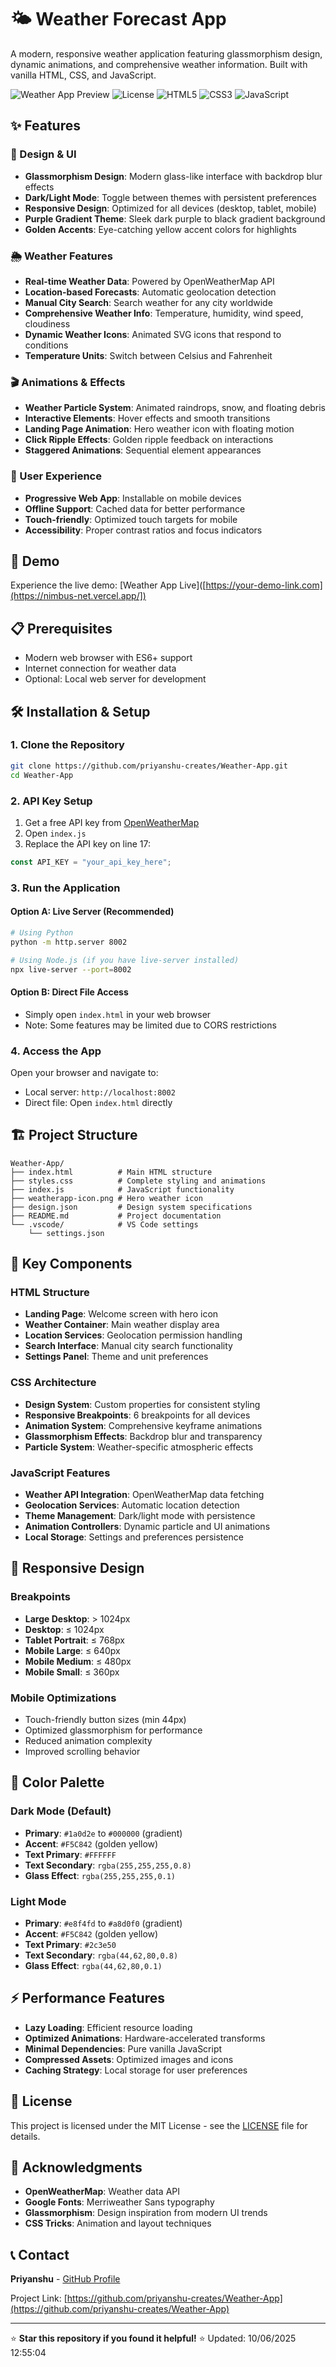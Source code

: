 # 🌤️ Weather Forecast App

A modern, responsive weather application featuring glassmorphism design, dynamic animations, and comprehensive weather information. Built with vanilla HTML, CSS, and JavaScript.

![Weather App Preview](https://img.shields.io/badge/Status-Active-success)
![License](https://img.shields.io/badge/License-MIT-blue)
![HTML5](https://img.shields.io/badge/HTML5-E34F26?logo=html5&logoColor=white)
![CSS3](https://img.shields.io/badge/CSS3-1572B6?logo=css3&logoColor=white)
![JavaScript](https://img.shields.io/badge/JavaScript-F7DF1E?logo=javascript&logoColor=black)

## ✨ Features

### 🎨 Design & UI
- **Glassmorphism Design**: Modern glass-like interface with backdrop blur effects
- **Dark/Light Mode**: Toggle between themes with persistent preferences
- **Responsive Design**: Optimized for all devices (desktop, tablet, mobile)
- **Purple Gradient Theme**: Sleek dark purple to black gradient background
- **Golden Accents**: Eye-catching yellow accent colors for highlights

### 🌦️ Weather Features
- **Real-time Weather Data**: Powered by OpenWeatherMap API
- **Location-based Forecasts**: Automatic geolocation detection
- **Manual City Search**: Search weather for any city worldwide
- **Comprehensive Weather Info**: Temperature, humidity, wind speed, cloudiness
- **Dynamic Weather Icons**: Animated SVG icons that respond to conditions
- **Temperature Units**: Switch between Celsius and Fahrenheit

### 🎬 Animations & Effects
- **Weather Particle System**: Animated raindrops, snow, and floating debris
- **Interactive Elements**: Hover effects and smooth transitions
- **Landing Page Animation**: Hero weather icon with floating motion
- **Click Ripple Effects**: Golden ripple feedback on interactions
- **Staggered Animations**: Sequential element appearances

### 📱 User Experience
- **Progressive Web App**: Installable on mobile devices
- **Offline Support**: Cached data for better performance
- **Touch-friendly**: Optimized touch targets for mobile
- **Accessibility**: Proper contrast ratios and focus indicators

## 🚀 Demo

Experience the live demo: [Weather App Live]([https://your-demo-link.com](https://nimbus-net.vercel.app/])

## 📋 Prerequisites

- Modern web browser with ES6+ support
- Internet connection for weather data
- Optional: Local web server for development

## 🛠️ Installation & Setup

### 1. Clone the Repository
```bash
git clone https://github.com/priyanshu-creates/Weather-App.git
cd Weather-App
```

### 2. API Key Setup
1. Get a free API key from [OpenWeatherMap](https://openweathermap.org/api)
2. Open `index.js`
3. Replace the API key on line 17:
```javascript
const API_KEY = "your_api_key_here";
```

### 3. Run the Application

#### Option A: Live Server (Recommended)
```bash
# Using Python
python -m http.server 8002

# Using Node.js (if you have live-server installed)
npx live-server --port=8002
```

#### Option B: Direct File Access
- Simply open `index.html` in your web browser
- Note: Some features may be limited due to CORS restrictions

### 4. Access the App
Open your browser and navigate to:
- Local server: `http://localhost:8002`
- Direct file: Open `index.html` directly

## 🏗️ Project Structure

```
Weather-App/
├── index.html          # Main HTML structure
├── styles.css          # Complete styling and animations
├── index.js            # JavaScript functionality
├── weatherapp-icon.png # Hero weather icon
├── design.json         # Design system specifications
├── README.md           # Project documentation
└── .vscode/            # VS Code settings
    └── settings.json
```

## 🎯 Key Components

### HTML Structure
- **Landing Page**: Welcome screen with hero icon
- **Weather Container**: Main weather display area
- **Location Services**: Geolocation permission handling
- **Search Interface**: Manual city search functionality
- **Settings Panel**: Theme and unit preferences

### CSS Architecture
- **Design System**: Custom properties for consistent styling
- **Responsive Breakpoints**: 6 breakpoints for all devices
- **Animation System**: Comprehensive keyframe animations
- **Glassmorphism Effects**: Backdrop blur and transparency
- **Particle System**: Weather-specific atmospheric effects

### JavaScript Features
- **Weather API Integration**: OpenWeatherMap data fetching
- **Geolocation Services**: Automatic location detection
- **Theme Management**: Dark/light mode with persistence
- **Animation Controllers**: Dynamic particle and UI animations
- **Local Storage**: Settings and preferences persistence

## 🌈 Responsive Design

### Breakpoints
- **Large Desktop**: > 1024px
- **Desktop**: ≤ 1024px
- **Tablet Portrait**: ≤ 768px
- **Mobile Large**: ≤ 640px
- **Mobile Medium**: ≤ 480px
- **Mobile Small**: ≤ 360px

### Mobile Optimizations
- Touch-friendly button sizes (min 44px)
- Optimized glassmorphism for performance
- Reduced animation complexity
- Improved scrolling behavior

## 🎨 Color Palette

### Dark Mode (Default)
- **Primary**: `#1a0d2e` to `#000000` (gradient)
- **Accent**: `#F5C842` (golden yellow)
- **Text Primary**: `#FFFFFF`
- **Text Secondary**: `rgba(255,255,255,0.8)`
- **Glass Effect**: `rgba(255,255,255,0.1)`

### Light Mode
- **Primary**: `#e8f4fd` to `#a8d0f0` (gradient)
- **Accent**: `#F5C842` (golden yellow)
- **Text Primary**: `#2c3e50`
- **Text Secondary**: `rgba(44,62,80,0.8)`
- **Glass Effect**: `rgba(44,62,80,0.1)`

## ⚡ Performance Features

- **Lazy Loading**: Efficient resource loading
- **Optimized Animations**: Hardware-accelerated transforms
- **Minimal Dependencies**: Pure vanilla JavaScript
- **Compressed Assets**: Optimized images and icons
- **Caching Strategy**: Local storage for user preferences


## 📄 License

This project is licensed under the MIT License - see the [LICENSE](LICENSE) file for details.

## 🙏 Acknowledgments

- **OpenWeatherMap**: Weather data API
- **Google Fonts**: Merriweather Sans typography
- **Glassmorphism**: Design inspiration from modern UI trends
- **CSS Tricks**: Animation and layout techniques

## 📞 Contact

**Priyanshu** - [GitHub Profile](https://github.com/priyanshu-creates)

Project Link: [https://github.com/priyanshu-creates/Weather-App](https://github.com/priyanshu-creates/Weather-App)

---

⭐ **Star this repository if you found it helpful!** ⭐
Updated: 10/06/2025 12:55:04
